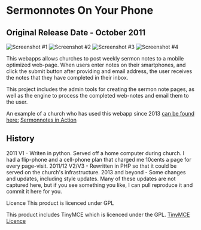 # Sermonnotes On Your Phone
## Original Release Date - October 2011

![Screenshot #1](../img/screenshot1.png)
![Screenshot #2](../img/screenshot2.png)
![Screenshot #3](../img/screenshot3.png)
![Screenshot #4](../img/screenshot4.png)


This webapps allows churches to post weekly sermon notes to a mobile optimized web-page. When users enter notes on their smartphones, and click the submit button after providing and email address, the user receives the notes that they have completed in their inbox.

This project includes the admin tools for creating the sermon note pages, as well as the engine to process the completed web-notes and email them to the user.

An example of a church who has used this webapp since 2013 [can be found here:](http://connect.westheights.org/)
[Sermonnotes in Action](https://snotes.westheights.org/)

## History
2011 V1 - Writen in python. Served off a home computer during church. I had a flip-phone and a cell-phone plan that charged me 10cents a page for every page-visit.
2011/12 V2/V3 - Rewritten in PHP so that it could be served on the church's infrastructure. 
2013 and beyond - Some changes and updates, including style updates. Many of these updates are not captured here, but if you see something you like, I can pull reproduce it and commit it here for you. 

Licence
This product is licenced under GPL

This product includes TinyMCE which is licenced under the GPL.
[TinyMCE Licence](https://github.com/tinymce/tinymce/blob/develop/LICENSE.TXT)


